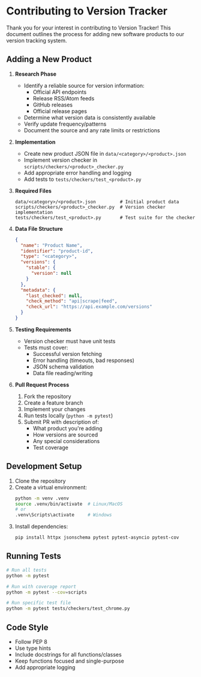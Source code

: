 # Contributing to Version Tracker

Thank you for your interest in contributing to Version Tracker! This document outlines the process for adding new software products to our version tracking system.

## Adding a New Product

1. **Research Phase**
   - Identify a reliable source for version information:
     - Official API endpoints
     - Release RSS/Atom feeds
     - GitHub releases
     - Official release pages
   - Determine what version data is consistently available
   - Verify update frequency/patterns
   - Document the source and any rate limits or restrictions

2. **Implementation**
   - Create new product JSON file in `data/<category>/<product>.json`
   - Implement version checker in `scripts/checkers/<product>_checker.py`
   - Add appropriate error handling and logging
   - Add tests to `tests/checkers/test_<product>.py`

3. **Required Files**
   ```
   data/<category>/<product>.json         # Initial product data
   scripts/checkers/<product>_checker.py  # Version checker implementation
   tests/checkers/test_<product>.py       # Test suite for the checker
   ```

4. **Data File Structure**
   ```json
   {
     "name": "Product Name",
     "identifier": "product-id",
     "type": "<category>",
     "versions": {
       "stable": {
         "version": null
       }
     },
     "metadata": {
       "last_checked": null,
       "check_method": "api|scrape|feed",
       "check_url": "https://api.example.com/versions"
     }
   }
   ```

5. **Testing Requirements**
   - Version checker must have unit tests
   - Tests must cover:
     - Successful version fetching
     - Error handling (timeouts, bad responses)
     - JSON schema validation
     - Data file reading/writing

6. **Pull Request Process**
   1. Fork the repository
   2. Create a feature branch
   3. Implement your changes
   4. Run tests locally (`python -m pytest`)
   5. Submit PR with description of:
      - What product you're adding
      - How versions are sourced
      - Any special considerations
      - Test coverage

## Development Setup

1. Clone the repository
2. Create a virtual environment:
   ```bash
   python -m venv .venv
   source .venv/bin/activate  # Linux/MacOS
   # or
   .venv\Scripts\activate     # Windows
   ```
3. Install dependencies:
   ```bash
   pip install httpx jsonschema pytest pytest-asyncio pytest-cov
   ```

## Running Tests
```bash
# Run all tests
python -m pytest

# Run with coverage report
python -m pytest --cov=scripts

# Run specific test file
python -m pytest tests/checkers/test_chrome.py
```

## Code Style
- Follow PEP 8
- Use type hints
- Include docstrings for all functions/classes
- Keep functions focused and single-purpose
- Add appropriate logging